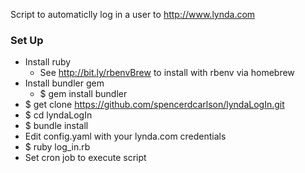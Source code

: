 Script to automaticlly log in a user to http://www.lynda.com

### Set Up ###
* Install ruby
    * See http://bit.ly/rbenvBrew to install with rbenv via homebrew
* Install bundler gem 
    * $ gem install bundler
* $ get clone https://github.com/spencerdcarlson/lyndaLogIn.git 
* $ cd lyndaLogIn
* $ bundle install
* Edit config.yaml with your lynda.com credentials
* $ ruby log_in.rb
* Set cron job to execute script
